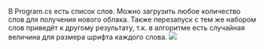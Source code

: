 ﻿В Program.cs есть список слов. Можно загрузить любое количество слов для получения нового облака. Также перезапуск с тем же набором слов
приведёт к другому результату, т.к. в алгоритме есть случайная величина для размера шрифта каждого слова.
![](bin/Debug/Sample.png)
